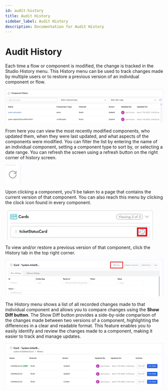 ```yaml
---
id: audit-history
title: Audit History
sidebar_label: Audit History
description: Documentation for Audit History
---
```


# Audit History

Each time a flow or component is modified, the change is tracked in the Studio History menu. This History menu can be used to track changes made by multiple users or to restore a previous version of an individual component or flow.

![Studio History](../../static/img/Creator%20Studio/Studio_History.jpg)

From here you can view the most recently modified components, who updated them, when they were last updated, and what aspects of the components were modified. You can filter the list by entering the name of an individual component, setting a component type to sort by, or selecting a date range. You can refresh the screen using a refresh button on the right corner of history screen.

![Refresh Button](../../static/img/Creator%20Studio/Refresh.jpg)

Upon clicking a component, you'll be taken to a page that contains the current version of that component. You can also reach this menu by clicking the clock icon found in every component.

![Current Version](../../static/img/Creator%20Studio/Current_Version.jpg)

To view and/or restore a previous version of that component, click the History tab in the top right corner.

![History Tab](../../static/img/Creator%20Studio/History_Tab.jpg)

The History menu shows a list of all recorded changes made to that individual component and allows you to compare changes using the **Show Diff button**. The Show Diff button provides a side-by-side comparison of the changes made between two versions of a component, highlighting the differences in a clear and readable format. This feature enables you to easily identify and review the changes made to a component, making it easier to track and manage updates.

![Show Diff](../../static/img/Creator%20Studio/Show_Diff.jpg)
